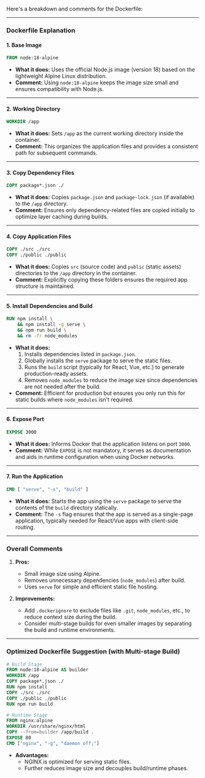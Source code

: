 Here's a breakdown and comments for the Dockerfile:

---

### **Dockerfile Explanation**

#### 1. **Base Image**  
```dockerfile
FROM node:18-alpine
```
- **What it does:** Uses the official Node.js image (version 18) based on the lightweight Alpine Linux distribution.  
- **Comment:** Using `node:18-alpine` keeps the image size small and ensures compatibility with Node.js.

---

#### 2. **Working Directory**  
```dockerfile
WORKDIR /app
```
- **What it does:** Sets `/app` as the current working directory inside the container.  
- **Comment:** This organizes the application files and provides a consistent path for subsequent commands.

---

#### 3. **Copy Dependency Files**  
```dockerfile
COPY package*.json ./
```
- **What it does:** Copies `package.json` and `package-lock.json` (if available) to the `/app` directory.  
- **Comment:** Ensures only dependency-related files are copied initially to optimize layer caching during builds.

---

#### 4. **Copy Application Files**  
```dockerfile
COPY ./src ./src
COPY ./public ./public
```
- **What it does:** Copies `src` (source code) and `public` (static assets) directories to the `/app` directory in the container.  
- **Comment:** Explicitly copying these folders ensures the required app structure is maintained. 

---

#### 5. **Install Dependencies and Build**  
```dockerfile
RUN npm install \
    && npm install -g serve \
    && npm run build \
    && rm -fr node_modules
```
- **What it does:**  
  1. Installs dependencies listed in `package.json`.  
  2. Globally installs the `serve` package to serve the static files.  
  3. Runs the `build` script (typically for React, Vue, etc.) to generate production-ready assets.  
  4. Removes `node_modules` to reduce the image size since dependencies are not needed after the build.  
- **Comment:** Efficient for production but ensures you only run this for static builds where `node_modules` isn't required.

---

#### 6. **Expose Port**  
```dockerfile
EXPOSE 3000
```
- **What it does:** Informs Docker that the application listens on port `3000`.  
- **Comment:** While `EXPOSE` is not mandatory, it serves as documentation and aids in runtime configuration when using Docker networks.

---

#### 7. **Run the Application**  
```dockerfile
CMD [ "serve", "-s", "build" ]
```
- **What it does:** Starts the app using the `serve` package to serve the contents of the `build` directory statically.  
- **Comment:** The `-s` flag ensures that the app is served as a single-page application, typically needed for React/Vue apps with client-side routing.

---

### **Overall Comments**
1. **Pros:**  
   - Small image size using Alpine.  
   - Removes unnecessary dependencies (`node_modules`) after build.  
   - Uses `serve` for simple and efficient static file hosting.

2. **Improvements:**  
   - Add `.dockerignore` to exclude files like `.git`, `node_modules`, etc., to reduce context size during the build.  
   - Consider multi-stage builds for even smaller images by separating the build and runtime environments.  

---

### **Optimized Dockerfile Suggestion (with Multi-stage Build)**

```dockerfile
# Build Stage
FROM node:18-alpine AS builder
WORKDIR /app
COPY package*.json ./
RUN npm install
COPY ./src ./src
COPY ./public ./public
RUN npm run build

# Runtime Stage
FROM nginx:alpine
WORKDIR /usr/share/nginx/html
COPY --from=builder /app/build .
EXPOSE 80
CMD ["nginx", "-g", "daemon off;"]
```
- **Advantages:**  
  - NGINX is optimized for serving static files.  
  - Further reduces image size and decouples build/runtime phases.